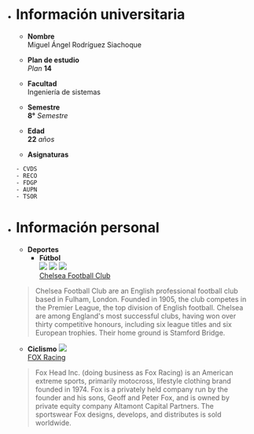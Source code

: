 * # **Información universitaria**
  * **Nombre** \
  Miguel Ángel Rodríguez Siachoque

  * **Plan de estudio**\
  _Plan_ **14**

  * **Facultad**\
  Ingeniería de sistemas

  * **Semestre**\
  **8°** _Semestre_

  * **Edad**\
  **22** _años_

  * **Asignaturas**
  ```
  - CVDS
  - RECO
  - FDGP 
  - AUPN 
  - TSOR
  ```

* # **Información personal**
  * **Deportes**
    * **Fútbol**\
![](https://1.bp.blogspot.com/-KhgIupkyLrw/XsMFbIF4syI/AAAAAAABa6Y/dqLGENOFXFwpCzR9Usd7VKC1CQEOmI6kQCK4BGAsYHg/Chelsea%2BFC256x.png)
![](https://3.bp.blogspot.com/-7mFHWlGQkuo/WVOIELm3_FI/AAAAAAABKCU/IzP_0x2y1hUs9IbCbqvz9scHBIn5nXTCACLcBGAs/s1600/Premier%2BLeague%2BR256x.png)
![](https://4.bp.blogspot.com/-2qnrSSwarYM/XOSc02tAHwI/AAAAAAABVGo/Onj25v-RfWIIQwCuwPrd92BqjVIj223tQCLcBGAs/s1600/FA256x.png)\
[Chelsea Football Club](https://www.chelseafc.com/en)
  > Chelsea Football Club are an English professional football club based in Fulham, London. Founded in 1905, the club competes in the Premier League, the top division of English football. Chelsea are among England's most successful clubs, having won over thirty competitive honours, including six league titles and six European trophies. Their home ground is Stamford Bridge.
    * **Ciclismo**
![](https://logo-logos.com/wp-content/uploads/2016/10/Fox_Racing_logo_image_logotype.png)\
[FOX Racing](https://www.foxracing.com/)
   > Fox Head Inc. (doing business as Fox Racing) is an American extreme sports, primarily motocross, lifestyle clothing brand founded in 1974. Fox is a privately held company run by the founder and his sons, Geoff and Peter Fox, and is owned by private equity company Altamont Capital Partners. The sportswear Fox designs, develops, and distributes is sold worldwide.